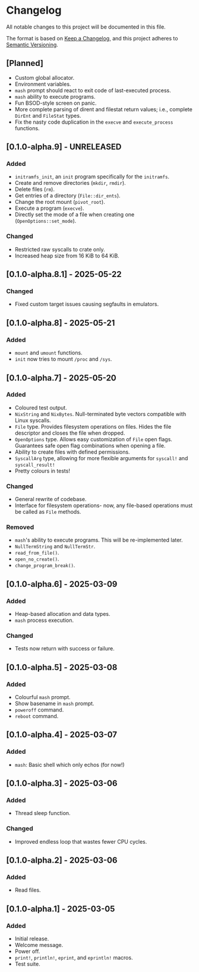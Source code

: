 # Changelog

All notable changes to this project will be documented in this file.

The format is based on [Keep a Changelog](https://keepachangelog.com/en/1.1.0/),
and this project adheres to [Semantic Versioning](https://semver.org/spec/v2.0.0.html).

## [Planned]

- Custom global allocator.
- Environment variables.
- `mash` prompt should react to exit code of last-executed process.
- `mash` ability to execute programs.
- Fun BSOD-style screen on panic.
- More complete parsing of dirent and filestat return values; i.e., complete `DirEnt` and `FileStat` types.
- Fix the nasty code duplication in the `execve` and `execute_process` functions.

## [0.1.0-alpha.9] - UNRELEASED

### Added

- `initramfs_init`, an `init` program specifically for the `initramfs`.
- Create and remove directories (`mkdir`, `rmdir`).
- Delete files (`rm`).
- Get entries of a directory (`File::dir_ents`).
- Change the root mount (`pivot_root`).
- Execute a program (`execve`).
- Directly set the mode of a file when creating one (`OpenOptions::set_mode`).

### Changed

- Restricted raw syscalls to crate only.
- Increased heap size from 16 KiB to 64 KiB.

## [0.1.0-alpha.8.1] - 2025-05-22

### Changed

- Fixed custom target issues causing segfaults in emulators.

## [0.1.0-alpha.8] - 2025-05-21

### Added

- `mount` and `umount` functions.
- `init` now tries to mount `/proc` and `/sys`.

## [0.1.0-alpha.7] - 2025-05-20

### Added

- Coloured test output.
- `NixString` and `NixBytes`. Null-terminated byte vectors compatible with Linux syscalls.
- `File` type. Provides filesystem operations on files. Hides the file descriptor and closes the file when dropped.
- `OpenOptions` type. Allows easy customization of `File` open flags. Guarantees safe open flag combinations when opening a file.
- Ability to create files with defined permissions.
- `SyscallArg` type, allowing for more flexible arguments for `syscall!` and `syscall_result!`
- Pretty colours in tests!

### Changed

- General rewrite of codebase.
- Interface for filesystem operations- now, any file-based operations must be called as `File` methods.

### Removed

- `mash`'s ability to execute programs. This will be re-implemented later.
- `NullTermString` and `NullTermStr`.
- `read_from_file()`.
- `open_no_create()`.
- `change_program_break()`.

## [0.1.0-alpha.6] - 2025-03-09

### Added

- Heap-based allocation and data types.
- `mash` process execution.

### Changed

- Tests now return with success or failure.

## [0.1.0-alpha.5] - 2025-03-08

### Added

- Colourful `mash` prompt.
- Show basename in `mash` prompt.
- `poweroff` command.
- `reboot` command.

## [0.1.0-alpha.4] - 2025-03-07

### Added

- `mash`: Basic shell which only echos (for now!)

## [0.1.0-alpha.3] - 2025-03-06

### Added

- Thread sleep function.

### Changed

- Improved endless loop that wastes fewer CPU cycles.

## [0.1.0-alpha.2] - 2025-03-06

### Added

- Read files.

## [0.1.0-alpha.1] - 2025-03-05

### Added

- Initial release.
- Welcome message.
- Power off.
- `print!`, `println!`, `eprint`, and `eprintln!` macros.
- Test suite.
